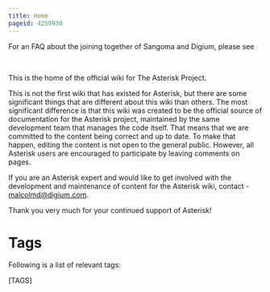 ```yaml
---
title: Home
pageid: 4259930
---
```


For an FAQ about the joining together of Sangoma and Digium, please see 

 

This is the home of the official wiki for The Asterisk Project.

This is not the first wiki that has existed for Asterisk, but there are some significant things that are different about this wiki than others. The most significant difference is that this wiki was created to be the official source of documentation for the Asterisk project, maintained by the same development team that manages the code itself. That means that we are committed to the content being correct and up to date. To make that happen, editing the content is not open to the general public. However, all Asterisk users are encouraged to participate by leaving comments on pages.

If you are an Asterisk expert and would like to get involved with the development and maintenance of content for the Asterisk wiki, contact  - malcolmd@digium.com.

Thank you very much for your continued support of Asterisk!


# Tags

Following is a list of relevant tags:

[TAGS]
